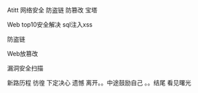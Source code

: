 Atitt 网络安全  防盗链 防篡改  宝塔


Web top10安全解决 sql注入xss

防盗链


Web放篡改


漏洞安全扫描





新路历程 彷徨  下定决心 遗憾 离开。。中途鼓励自己 。。结尾  看见曙光
